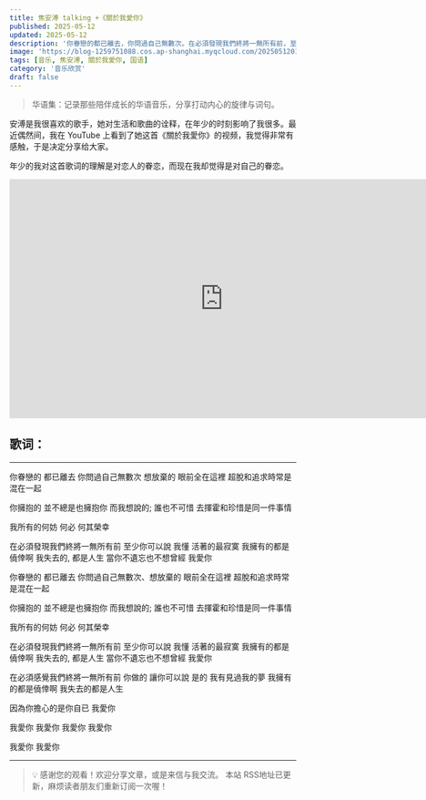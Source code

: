 ```yaml
---
title: 焦安溥 talking +《關於我愛你》
published: 2025-05-12
updated: 2025-05-12
description: '你眷戀的都已離去，你問過自己無數次。在必須發現我們終將一無所有前，至少你可以說，我愛你。'
image: 'https://blog-1259751088.cos.ap-shanghai.myqcloud.com/20250512011933011.png?imageSlim'
tags: [音乐, 焦安溥, 關於我愛你, 国语]
category: '音乐欣赏'
draft: false
---
```


> 华语集：记录那些陪伴成长的华语音乐，分享打动内心的旋律与词句。

安溥是我很喜欢的歌手，她对生活和歌曲的诠释，在年少的时刻影响了我很多。最近偶然间，我在 YouTube 上看到了她这首《關於我愛你》的视频，我觉得非常有感触，于是决定分享给大家。

年少的我对这首歌词的理解是对恋人的眷恋，而现在我却觉得是对自己的眷恋。

<iframe width="750" height="420" src="https://www.youtube.com/embed/GaLJWrwcCzA?si=c4BZBHnhMdXcehn2" title="YouTube video player" frameborder="0" allow="accelerometer; autoplay; clipboard-write; encrypted-media; gyroscope; picture-in-picture; web-share" referrerpolicy="strict-origin-when-cross-origin" allowfullscreen></iframe>

## 歌词：

---

你眷戀的 都已離去
你問過自己無數次 想放棄的
眼前全在這裡
超脫和追求時常是混在一起

你擁抱的 並不總是也擁抱你
而我想說的; 誰也不可惜
去揮霍和珍惜是同一件事情

我所有的何妨 何必
何其榮幸

在必須發現我們終將一無所有前
至少你可以說
我懂 活著的最寂寞
我擁有的都是僥倖啊
我失去的, 都是人生
當你不遺忘也不想曾經
我愛你

你眷戀的 都已離去
你問過自己無數次、想放棄的
眼前全在這裡
超脫和追求時常是混在一起

你擁抱的 並不總是也擁抱你
而我想說的; 誰也不可惜
去揮霍和珍惜是同一件事情

我所有的何妨 何必
何其榮幸

在必須發現我們終將一無所有前
至少你可以說
我懂 活著的最寂寞
我擁有的都是僥倖啊
我失去的, 都是人生
當你不遺忘也不想曾經
我愛你

在必須感覺我們終將一無所有前
你做的 讓你可以說
是的 我有見過我的夢
我擁有的都是僥倖啊
我失去的都是人生

因為你擔心的是你自已
我愛你

我愛你
我愛你
我愛你
我愛你

我愛你
我愛你

---

> 💡 感谢您的观看！欢迎分享文章，或是来信与我交流。
> 本站 RSS地址已更新，麻烦读者朋友们重新订阅一次喔！
